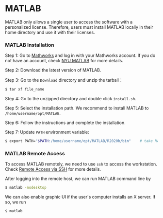 # MATLAB

MATLAB only allows a single user to access the software with a personalized license. Therefore, users must install MATLAB locally in their home directory and use it with their licenses.


### MATLAB Installation

Step 1: Go to [Mathworks](https://www.mathworks.com/) and log in with your Mathworks account. If you do not have an account, check [NYU MATLAB](https://www.nyu.edu/life/information-technology/getting-started/software/matlab.html) for more details.

Step 2: Download the latest version of MATLAB. 

Step 3: Go to the `Download` directory and unzip the tarball： 

```bash
$ tar xf file_name
```

Step 4: Go to the unzipped directory and double click `install.sh`.

Step 5: Select the installation path. We recommend to install MATLAB to `/home/username/opt/MATLAB`.

Step 6: Follow the instructions and complete the installation. 

Step 7: Update `PATH` environment variable:
```bash
$ export PATH="$PATH:/home/username/opt/MATLAB/R2020b/bin"    # take MATLAB R2020 for example.
```



### MATLAB Remote Access

To access MATLAB remotely, we need to use `ssh` to access the workstation. Check [Remote Access via SSH](_pages/remote_access.md#remote-access-via-ssh) for more details.

After logging into the remote host, we can run MATLAB command line by 
```bash
$ matlab -nodesktop
```

We can also enable graphic UI if the user's computer installs an X server. If so, we run
```bash
$ matlab
```
